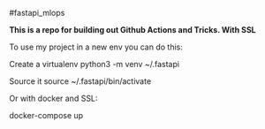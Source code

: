 #fastapi_mlops 

**This is a repo for building out Github Actions and Tricks. With SSL**


To use my project in a new env you can do this:

Create a virtualenv python3 -m venv ~/.fastapi

Source it source ~/.fastapi/bin/activate

Or with docker and SSL:

docker-compose up
